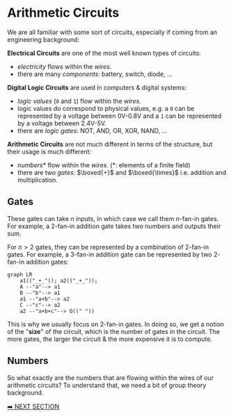 # Arithmetic Circuits

We are all familiar with some sort of circuits, especially if coming from an engineering background:

**Electrical Circuits** are one of the most well known types of circuits:

- _electricity_ flows within the _wires_.
- there are many _components_: battery, switch, diode, ...

**Digital Logic Circuits** are used in computers & digital systems:

- _logic values_ (`0` and `1`) flow within the _wires_.
- logic values do correspond to physical values, e.g. a `0` can be represented by a voltage between 0V-0.8V and a `1` can be represented by a voltage between 2.4V-5V.
- there are _logic gates_: NOT, AND, OR, XOR, NAND, ...

**Arithmetic Circuits** are not much different in terms of the structure, but their usage is much different:

- _numbers_\* flow within the _wires_. (\*: elements of a finite field)
- there are two _gates_: $\boxed{+}$ and $\boxed{\times}$ i.e. addition and multiplication.

## Gates

These gates can take $n$ inputs, in which case we call them $n$-fan-in gates. For example, a $2$-fan-in addition gate takes two numbers and outputs their sum.

For $n>2$ gates, they can be represented by a combination of $2$-fan-in gates. For example, a $3$-fan-in addition gate can be represented by two $2$-fan-in addition gates:

```mermaid
graph LR
    a1(("_+_")); a2(("_+_"));
    A --"a"--> a1
    B --"b"--> a1
    a1 --"a+b"--> a2
    C --"c"--> a2
    a2 --"a+b+c"--> O((" "))

```

This is why we usually focus on $2$-fan-in gates. In doing so, we get a notion of the "**size**" of the circuit, which is the number of gates in the circuit. The more gates, the larger the circuit & the more expensive it is to compute.

## Numbers

So what exactly are the numbers that are flowing within the wires of our arithmetic circuits? To understand that, we need a bit of group theory background.

[➡️ NEXT SECTION](./2-groups.md)
